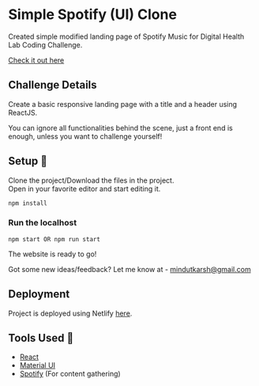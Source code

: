 # Simple Spotify (UI) Clone
Created simple modified landing page of Spotify Music for Digital Health Lab Coding Challenge. 

[Check it out here](https://youthful-kare-dd9e1d.netlify.com/)

## Challenge Details 

Create a basic responsive landing page with a title and a header using ReactJS. 

You can ignore all functionalities behind the scene, just a front end is enough, unless you want to challenge yourself!

## Setup :wrench:

Clone the project/Download the files in the project.
<br /> 
Open in your favorite editor and start editing it. 

```
npm install
```
### Run the localhost
```
npm start OR npm run start
```
The website is ready to go! <br />

Got some new ideas/feedback? 
Let me know at - mindutkarsh@gmail.com

## Deployment 

Project is deployed using Netlify [here](https://youthful-kare-dd9e1d.netlify.com/).

## Tools Used :briefcase:

- [React](https://reactjs.org/) 
- [Material UI](https://material-ui.com/)
- [Spotify](https://spotify.com/) (For content gathering)
